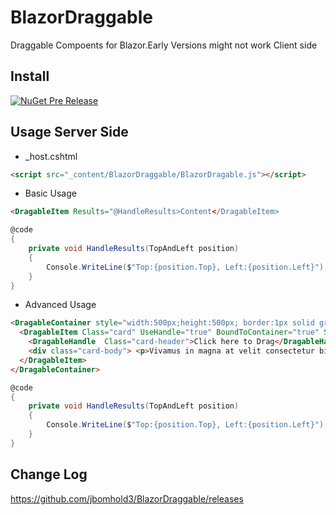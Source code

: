 # BlazorDraggable

Draggable Compoents for Blazor.Early Versions might not work Client side

## Install

[![NuGet Pre Release](https://img.shields.io/nuget/vpre/BlazorDraggable.svg)](https://www.nuget.org/packages/BlazorDraggable/)

## Usage Server Side
- _host.cshtml
``` html 
<script src="_content/BlazorDraggable/BlazorDragable.js"></script>
```
- Basic Usage
``` html
<DragableItem Results="@HandleResults>Content</DragableItem>
```    
``` c#
@code
{
    private void HandleResults(TopAndLeft position)
    {
        Console.WriteLine($"Top:{position.Top}, Left:{position.Left}");
    }
}
```
- Advanced Usage
``` html
<DragableContainer style="width:500px;height:500px; border:1px solid green">
  <DragableItem Class="card" UseHandle="true" BoundToContainer="true" Style="width:300px;" Results="@HandleResults">
    <DragableHandle  Class="card-header">Click here to Drag</DragableHandle>
    <div class="card-body"> <p>Vivamus in magna at velit consectetur bibendum. Maecenas viverra diam in molestie accumsan. Etiam nec neque lacus. Integer molestie eget dui at luctus. Vivamus pulvinar enim nisi, in malesuada nulla ultrices fringilla. Praesent tincidunt facilisis sagittis. Phasellus scelerisque dolor sit amet nisl faucibus, at fermentum urna laoreet. </p></div>
  </DragableItem>
</DragableContainer>
```    
``` c#
@code
{
    private void HandleResults(TopAndLeft position)
    {
        Console.WriteLine($"Top:{position.Top}, Left:{position.Left}");
    }
}
```

## Change Log
https://github.com/jbomhold3/BlazorDraggable/releases
